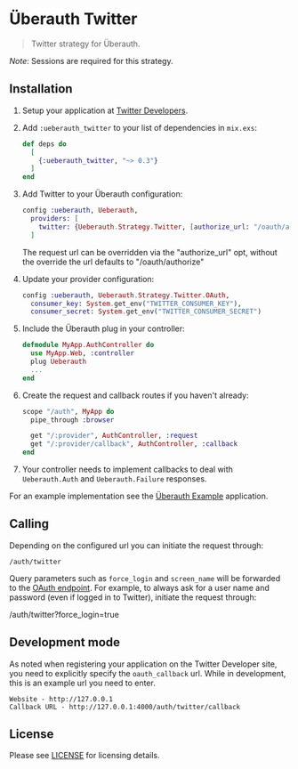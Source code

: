 # Überauth Twitter

> Twitter strategy for Überauth.

_Note_: Sessions are required for this strategy.

## Installation

1. Setup your application at [Twitter Developers](https://dev.twitter.com/).

1. Add `:ueberauth_twitter` to your list of dependencies in `mix.exs`:

    ```elixir
    def deps do
      [
        {:ueberauth_twitter, "~> 0.3"}
      ]
    end
    ```

1. Add Twitter to your Überauth configuration:

    ```elixir
    config :ueberauth, Ueberauth,
      providers: [
        twitter: {Ueberauth.Strategy.Twitter, [authorize_url: "/oauth/authenticate"]}
      ]
    ```

    The request url can be overridden via the "authorize_url" opt, without the override the url
    defaults to "/oauth/authorize" 

2.  Update your provider configuration:

    ```elixir
    config :ueberauth, Ueberauth.Strategy.Twitter.OAuth,
      consumer_key: System.get_env("TWITTER_CONSUMER_KEY"),
      consumer_secret: System.get_env("TWITTER_CONSUMER_SECRET")
    ```

3.  Include the Überauth plug in your controller:

    ```elixir
    defmodule MyApp.AuthController do
      use MyApp.Web, :controller
      plug Ueberauth
      ...
    end
    ```

4.  Create the request and callback routes if you haven't already:

    ```elixir
    scope "/auth", MyApp do
      pipe_through :browser

      get "/:provider", AuthController, :request
      get "/:provider/callback", AuthController, :callback
    end
    ```

5. Your controller needs to implement callbacks to deal with `Ueberauth.Auth` and `Ueberauth.Failure` responses.

For an example implementation see the [Überauth Example](https://github.com/ueberauth/ueberauth_example) application.

## Calling

Depending on the configured url you can initiate the request through:

    /auth/twitter


Query parameters such as `force_login` and `screen_name` will be forwarded to the [OAuth endpoint](https://developer.twitter.com/en/docs/basics/authentication/api-reference/authenticate). For example, to always ask for a user name and password (even if logged in to Twitter), initiate the request through:

/auth/twitter?force_login=true


## Development mode

As noted when registering your application on the Twitter Developer site, you need to explicitly specify the `oauth_callback` url.  While in development, this is an example url you need to enter.

    Website - http://127.0.0.1
    Callback URL - http://127.0.0.1:4000/auth/twitter/callback

## License

Please see [LICENSE](https://github.com/ueberauth/ueberauth_twitter/blob/master/LICENSE) for licensing details.

